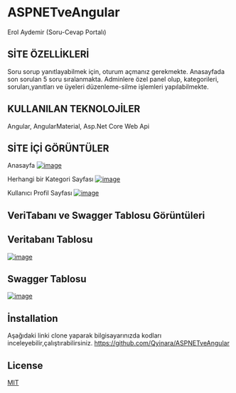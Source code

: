 # ASPNETveAngular


Erol Aydemir (Soru-Cevap Portalı)


## SİTE ÖZELLİKLERİ
Soru sorup yanıtlayabilmek için, oturum açmanız gerekmekte. Anasayfada son sorulan 5 soru sıralanmakta. Adminlere özel panel olup, kategorileri, soruları,yanıtları ve üyeleri düzenleme-silme işlemleri yapılabilmekte.

## KULLANILAN TEKNOLOJİLER
Angular, AngularMaterial, Asp.Net Core Web Api


## SİTE İÇİ GÖRÜNTÜLER

Anasayfa
[![image](https://www.linkpicture.com/q/screencapture-localhost-4200-2022-06-02-18_26_27.png)](https://www.linkpicture.com/view.php?img=LPic6298d6bd8a442606009971)


Herhangi bir Kategori Sayfası
[![image](https://www.linkpicture.com/q/screencapture-localhost-4200-kategori-2-2022-06-02-18_28_05.png)](https://www.linkpicture.com/view.php?img=LPic6298d71e7d003292429513)


Kullanıcı Profil Sayfası
[![image](https://www.linkpicture.com/q/screencapture-localhost-4200-uyesorular-3-2022-06-02-18_28_59.png)](https://www.linkpicture.com/view.php?img=LPic6298d74e2325e2073735023)




## VeriTabanı ve Swagger Tablosu Görüntüleri



## Veritabanı Tablosu

[![image](https://www.linkpicture.com/q/Ekran-goruntusu-2022-06-02-183015.jpg)](https://www.linkpicture.com/view.php?img=LPic6298d797c1ada1029705498)

## Swagger Tablosu
[![image](https://www.linkpicture.com/q/screencapture-localhost-62906-swagger-ui-index-2022-06-02-18_31_10.png)](https://www.linkpicture.com/view.php?img=LPic6298d7cd9ae3e569685616)



## İnstallation
Aşağıdaki linki clone yaparak bilgisayarınızda kodları inceleyebilir,çalıştırabilirsiniz.
https://github.com/Qyinara/ASPNETveAngular

## License
[MIT](https://choosealicense.com/licenses/mit/)
